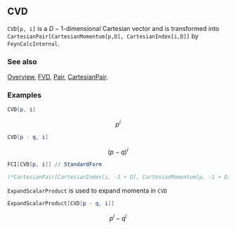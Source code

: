 ## CVD

`CVD[p, i]` is a $D-1$-dimensional Cartesian vector and is transformed into `CartesianPair[CartesianMomentum[p,D], CartesianIndex[i,D]]` by `FeynCalcInternal`.

### See also

[Overview](Extra/FeynCalc.md), [FVD](FVD.md), [Pair](Pair.md), [CartesianPair](CartesianPair.md).

### Examples

```mathematica
CVD[p, i]
```

$$p^i$$

```mathematica
CVD[p - q, i]
```

$$(p-q)^i$$

```mathematica
FCI[CVD[p, i]] // StandardForm

(*CartesianPair[CartesianIndex[i, -1 + D], CartesianMomentum[p, -1 + D]]*)
```

`ExpandScalarProduct` is used to expand momenta in `CVD`

```mathematica
ExpandScalarProduct[CVD[p - q, i]]
```

$$p^i-q^i$$